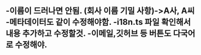 -이름이 드러나면 안됨. (회사 이름 기밀 사항)->A사, A씨
-메타데이터도 같이 수정해야함.
-i18n.ts 파일 확인해서 내용 추가하고 수정할것.
-이메일,깃허브 등 버튼도 다국어로 수정해야.
-